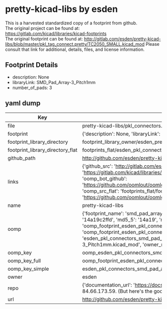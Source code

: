# pretty-kicad-libs by esden  
This is a harvested standardized copy of a footprint from github.  
The original project can be found at:  
https://gitlab.com/kicad/libraries/kicad-footprints  
The original footprint can be found at:
http://gitlab.com/esden/pretty-kicad-libs/blob/master/pkl_tag_connect.pretty/TC2050_SMALL.kicad_mod
Please consult that link for additional, details, files, and license information.  
## Footprint Details
* description: None  
* libraryLink: SMD_Pad_Array-3_Pitch1mm  
* number_of_pads: 3  
## yaml dump  
| Key | Value |  
| --- | --- |  
| file | pretty-kicad-libs/pkl_connectors.pretty/SMD_Pad_Array-3_Pitch1mm.kicad_mod |  
| footprint | {'description': None, 'libraryLink': 'SMD_Pad_Array-3_Pitch1mm', 'number_of_pads': 3} |  
| footprint_library_directory | footprint_library_owner/esden_pretty-kicad-libs |  
| footprint_library_directory_flat | footprints_flat/esden_pkl_connectors_smd_pad_array_3_pitch1mm/working |  
| github_path | http://github.com/esden/pretty-kicad-libs/blob/master/pkl_connectors.pretty/SMD_Pad_Array-3_Pitch1mm.kicad_mod |  
| links | {'github_src': 'http://gitlab.com/esden/pretty-kicad-libs/blob/master/pkl_tag_connect.pretty/TC2050_SMALL.kicad_mod', 'github_src_repo': 'https://gitlab.com/kicad/libraries/kicad-footprints', 'oomp_bot': 'footprints/esden_pkl_connectors_smd_pad_array_3_pitch1mm/working', 'oomp_bot_github': 'https://github.com/oomlout/oomlout_oomp_footprint_bot/tree/main/footprints/esden_pkl_connectors_smd_pad_array_3_pitch1mm/working', 'oomp_src_flat': 'footprints_flat/footprints_flat/esden_pkl_connectors_smd_pad_array_3_pitch1mm/working', 'oomp_src_flat_github': 'https://github.com/oomlout/oomlout_oomp_footprint_src/tree/main/footprints_flat/esden_pkl_connectors_smd_pad_array_3_pitch1mm/working'} |  
| name | pretty-kicad-libs |  
| oomp | {'footprint_name': 'smd_pad_array_3_pitch1mm', 'library_name': 'pkl_connectors', 'md5': '14a19c2ffd74d8c3083ef4b62c423b49', 'md5_10': '14a19c2ffd', 'md5_5': '14a19', 'md5_6': '14a19c', 'oomp_key': 'oomp_esden_pkl_connectors_smd_pad_array_3_pitch1mm', 'oomp_key_extra': 'oomp_footprint_esden_pkl_connectors_smd_pad_array_3_pitch1mm', 'oomp_key_full': 'oomp_footprint_esden_pkl_connectors_smd_pad_array_3_pitch1mm_14a19c', 'oomp_key_simple': 'esden_pkl_connectors_smd_pad_array_3_pitch1mm', 'original_filename': 'pretty-kicad-libs/pkl_connectors.pretty/SMD_Pad_Array-3_Pitch1mm.kicad_mod', 'owner_name': 'esden'} |  
| oomp_key | oomp_esden_pkl_connectors_smd_pad_array_3_pitch1mm |  
| oomp_key_full | oomp_footprint_esden_pkl_connectors_smd_pad_array_3_pitch1mm |  
| oomp_key_simple | esden_pkl_connectors_smd_pad_array_3_pitch1mm |  
| owner | esden |  
| repo | {'documentation_url': 'https://docs.github.com/rest/overview/resources-in-the-rest-api#rate-limiting', 'message': "API rate limit exceeded for 84.66.173.59. (But here's the good news: Authenticated requests get a higher rate limit. Check out the documentation for more details.)"} |  
| url | http://github.com/esden/pretty-kicad-libs |  

